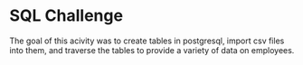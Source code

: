 # SQL Challenge

The goal of this acivity was to create tables in postgresql, import csv files into them, and traverse the tables to provide a variety of data on employees. 

